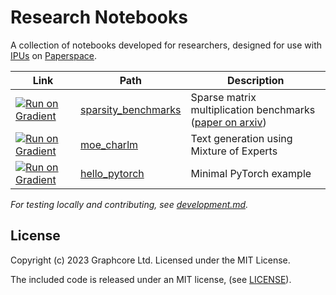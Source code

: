 # Research Notebooks

A collection of notebooks developed for researchers, designed for use with [IPUs](https://www.graphcore.ai/bow-processors) on [Paperspace](https://www.paperspace.com/gradient/notebooks).

| Link | Path | Description |
| --- | --- | --- |
| [![Run on Gradient](https://assets.paperspace.io/img/gradient-badge.svg)](https://console.paperspace.com/github/graphcore-research/notebooks?container=graphcore%2Fpytorch-jupyter%3A3.2.0-ubuntu-20.04&machine=Free-IPU-POD4&file=%2Fsparsity_benchmarks%2FSpMM.ipynb) | [sparsity_benchmarks](sparsity_benchmarks/SpMM.ipynb) | Sparse matrix multiplication benchmarks ([paper on arxiv](https://arxiv.org/abs/2303.16999)) |
| [![Run on Gradient](https://assets.paperspace.io/img/gradient-badge.svg)](https://console.paperspace.com/github/graphcore-research/notebooks?container=graphcore%2Fpytorch-jupyter%3A3.2.0-ubuntu-20.04&machine=Free-IPU-POD4&file=%2Fmoe_charlm%2FMoeCharLM.ipynb) | [moe_charlm](moe_charlm/MoeCharLM.ipynb) | Text generation using Mixture of Experts |
| [![Run on Gradient](https://assets.paperspace.io/img/gradient-badge.svg)](https://console.paperspace.com/github/graphcore-research/notebooks?container=graphcore%2Fpytorch-jupyter%3A3.2.0-ubuntu-20.04&machine=Free-IPU-POD4&file=%2Fhello_pytorch%2FHelloPyTorch.ipynb) | [hello_pytorch](hello_pytorch/HelloPyTorch.ipynb) | Minimal PyTorch example |

_For testing locally and contributing, see [development.md](.dev/development.md)._

## License

Copyright (c) 2023 Graphcore Ltd. Licensed under the MIT License.

The included code is released under an MIT license, (see [LICENSE](LICENSE)).

